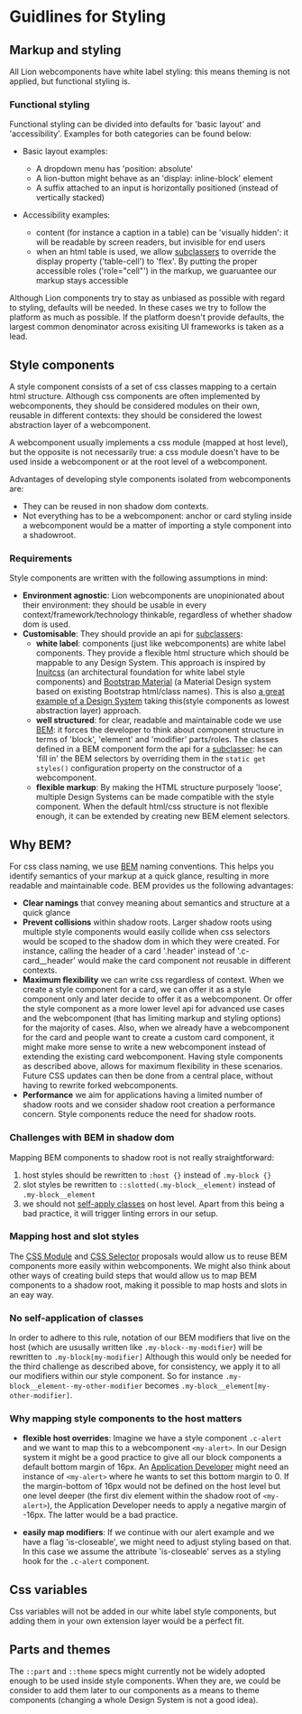 # Guidlines for Styling

## Markup and styling

All Lion webcomponents have white label styling: this means theming is not applied,
but functional styling is.

### Functional styling

Functional styling can be divided into defaults for 'basic layout' and 'accessibility'.
Examples for both categories can be found below:

- Basic layout examples:

  - A dropdown menu has 'position: absolute'
  - A lion-button might behave as an 'display: inline-block' element
  - A suffix attached to an input is horizontally positioned (instead of vertically stacked)

- Accessibility examples:
  - content (for instance a caption in a table) can be 'visually hidden': it will be
    readable by screen readers, but invisible for end users
  - when an html table is used, we allow [subclassers](./definitions.md) to override the display
    property ('table-cell') to 'flex'. By putting the proper accessible roles ('role="cell"') in the
    markup, we guaruantee our markup stays accessible

Although Lion components try to stay as unbiased as possible with regard to styling, defaults will
be needed. In these cases we try to follow the platform as much as possible. If the platform
doesn't provide defaults, the largest common denominator across exisiting UI frameworks is taken as
a lead.

## Style components

A style component consists of a set of css classes mapping to a certain html structure. Although css
components are often implemented by webcomponents, they should be considered modules on their own,
reusable in different contexts: they should be considered the lowest abstraction layer of a
webcomponent.

A webcomponent usually implements a css module (mapped at host level), but the opposite is not
necessarily true: a css module doesn't have to be used inside a webcomponent or at the root level
of a webcomponent.

Advantages of developing style components isolated from webcomponents are:

- They can be reused in non shadow dom contexts.
- Not everything has to be a webcomponent: anchor or card styling inside a webcomponent would be a
  matter of importing a style component into a shadowroot.

### Requirements

Style components are written with the following assumptions in mind:

- **Environment agnostic**: Lion webcomponents are unopinionated about their environment: they
  should be usable in every context/framework/technology thinkable, regardless of whether shadow dom
  is used.
- **Customisable**: They should provide an api for [subclassers](./definitions.md):
  - **white label**: components (just like webcomponents) are white label components. They provide
    a flexible html structure which should be mappable to any Design System.
    This approach is inspired by [Inuitcss](https://github.com/inuitcss/inuitcss) (an architectural
    foundation for white label style components) and [Bootstrap Material](https://fezvrasta.github.io/bootstrap-material-design/)
    (a Material Design system based on existing Bootstrap html/class names).
    This is also [a great example of a Design System](https://www.carbondesignsystem.com/components/checkbox/code)
    taking this(style components as lowest abstraction layer) approach.
  - **well structured**: for clear, readable and maintainable code we use [BEM](http://getbem.com/):
    it forces the
    developer to think about component structure in terms of 'block', 'element' and 'modifier'
    parts/roles. The classes defined in a BEM component form the api for a
    [subclasser](./definitions.md): he can 'fill in' the BEM selectors by overriding them in the
    `static get styles()` configuration property on the constructor of a webcomponent.
  - **flexible markup**: By making the HTML structure purposely 'loose', multiple Design Systems can
    be made compatible with the style component. When the default html/css structure is not flexible
    enough, it can be extended by creating new BEM element selectors.

## Why BEM?

For css class naming, we use [BEM](http://getbem.com/) naming conventions. This helps you identify
semantics of your markup at a quick glance, resulting in more readable and maintainable code.
BEM provides us the following advantages:

- **Clear namings** that convey meaning about semantics and structure at a quick glance
- **Prevent collisions** within shadow roots. Larger shadow roots using multiple style components
  would easily collide when css selectors would be scoped to the shadow dom in which they were
  created. For instance, calling the header of a card '.header' instead of '.c-card\_\_header'
  would make the card component not reusable in different contexts.
- **Maximum flexibility** we can write css regardless of context. When we create a style component
  for a card, we can offer it as a style component only and later decide to offer it as a webcomponent.
  Or offer the style component
  as a more lower level api for advanced use cases and the webcomponent (that has limiting markup and
  styling options) for the majority of cases.
  Also, when we already have a webcomponent for the card and people want to create a custom card
  component, it might make more sense to write a new webcomponent instead of extending the existing
  card webcomponent.
  Having style components as described above, allows for maximum flexibility in these scenarios.
  Future CSS updates can then be done from a central place, without having to rewrite forked webcomponents.
- **Performance** we aim for applications having a limited number of shadow roots and we consider
  shadow root creation a performance concern. Style components reduce the need for shadow roots.
  <!-- TODO: we definitely suffered here in the Polymer era. We might want to create some new perf
  tests for our lit-element based apps to verify this claim again. -->

### Challenges with BEM in shadow dom

Mapping BEM components to shadow root is not really straightforward:

1. host styles should be rewritten to `:host {}` instead of `.my-block {}`
2. slot styles be rewritten to `::slotted(.my-block__element)` instead of `.my-block__element`
3. we should not [self-apply classes](https://developers.google.com/web/fundamentals/web-components/best-practices)
  on host level. Apart from this being a bad practice, it will trigger linting errors in our setup.

### Mapping host and slot styles

The [CSS Module](https://github.com/w3c/webcomponents/issues/759) and [CSS Selector](https://github.com/w3c/csswg-drafts/issues/3714) proposals would allow us to reuse BEM components more easily within webcomponents.
We might also think about other ways of creating build steps that would allow us to map BEM
components to a shadow root, making it possible to map hosts and slots in an eay way.

<!-- TODO: quite important that we find a solution to this problem -->

### No self-application of classes

In order to adhere to this rule, notation of our BEM modifiers that live on the host (which are
ususally written like `.my-block--my-modifier`) will be rewritten to `.my-block[my-modifier]`
Although this would only be needed for the third challenge as described above, for consistency,
we apply it to all our modifiers within our style component.
So for instance `.my-block__element--my-other-modifier` becomes
`.my-block__element[my-other-modifier]`.

### Why mapping style components to the host matters

- **flexible host overrides**:
  Imagine we have a style component `.c-alert` and we want to map this to a webcomponent `<my-alert>`.
  In our Design system it might be a good practice to give all our block components a default bottom
  margin of 16px. An [Application Developer](./definitions.md) might need an instance of `<my-alert>` where he wants to
  set this bottom margin to 0.
  If the margin-bottom of 16px would not be defined on the host level but one level deeper (the first
  div element within the shadow root of `<my-alert>`), the Application Developer needs to apply a
  negative margin of -16px. The latter would be a bad practice.

- **easily map modifiers**:
  If we continue with our alert example and we have a flag 'is-closeable', we might need to adjust
  styling based on that. In this case we assume the attribute 'is-closeable' serves as a styling
  hook for the `.c-alert` component.

## Css variables

Css variables will not be added in our white label style components, but adding them in your own
extension layer would be a perfect fit.

## Parts and themes

The `::part` and `::theme` specs might currently not be widely adopted enough to be used inside
style components. When they are, we could be consider to add them later to our components as a means
to theme components (changing a whole Design System is not a good idea).

<!-- TODO: check if needed for story above, else delete
It would mainly be benificial when:

- styles need to be reused in a context where extending is not a solution/forking is needed (which
happened quite some times in our previous components lib, making our core styles less scalable).

- style components (and their corresponding html structure) are considered the core building
blocks of a Design System. Webcomponents provide a developer friendly abstraction that mainly
sees fit

### Naming Conventions

For css class naming, we use BEM naming conventions. This helps you identify semantics of
your markup at a quick glance, resulting in more readable and maintainable code.
BEM is an abbreviation for:
- Block
- Element
- Modifier

## webcomponents

### HTML Structure

Despite not having applied any styling by default, our components do have an html structure that
allows [subclassers](./definitions.md) to easily extend them.
Webcomponents can be

### BEM and shadow DOM

Although BEM naming conventions partly encapsulate

All CSS our components is written from a generic mindset, following BEM conventions:
https://en.bem.info/methodology/

Although the CSS and HTML are implemented by the component, they should be regarded as
totally decoupled.

Not only does this force us to write better structured css, it also allows for future
reusability in many different ways like:
 - disabling shadow DOM for a component (for water proof encapsulation can be combined with
  a build step)
 - easier translation to more flexible, WebComponents agnostic solutions like JSS
  (allowing extends, mixins, reasoning, IDE integration, tree shaking etc.)
 - export to a CSS module for reuse in an outer context

Please note that the HTML structure is purposely 'loose', allowing multiple design systems
to be compatible with the style component.
Note that every occurence of '::slotted(*)' can be rewritten to '> *' for use in an other
context
-->

<!-- TODO:
 - follow https://cssguidelin.es/ and/or inuitcss: by prefixing our components with 'c-', we mark
    our components as core components, ensuring they never conflict with css created by  -->
